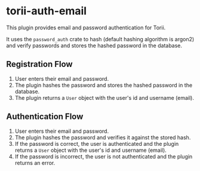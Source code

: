 # torii-auth-email

This plugin provides email and password authentication for Torii.

It uses the `password_auth` crate to hash (default hashing algorithm is argon2) and verify passwords and stores the
hashed password in the database.

## Registration Flow

1. User enters their email and password.
2. The plugin hashes the password and stores the hashed password in the database.
3. The plugin returns a `User` object with the user's id and username (email).

## Authentication Flow

1. User enters their email and password.
2. The plugin hashes the password and verifies it against the stored hash.
3. If the password is correct, the user is authenticated and the plugin returns a `User` object with the user's id and username (email).
4. If the password is incorrect, the user is not authenticated and the plugin returns an error.
